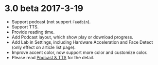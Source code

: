 # 3.0 beta 2017-3-19
- Support podcast (not support `Feedbin`).
- Support TTS.
- Provide reading time.
- Add Podcast layout, which show play or download progress.
- Add Lab in Settings, including Hardware Acceleration and Face Detect (only effect on article list page).
- Improve accent color, now support more color and customize color.
- Please read <a href="https://github.com/seazon/FeedMe/blob/master/1.5%20Podcast%20%26%20TTS.md">Podcast & TTS</a> for the detail.
